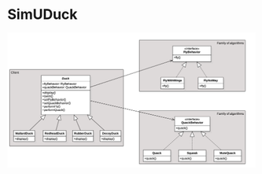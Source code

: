 SimUDuck
========
<img title="Class Diagram" alt="Class Diagram" style="align: center;" src="Class.png">